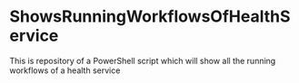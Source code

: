 # ShowsRunningWorkflowsOfHealthService
This is repository of a PowerShell script which will show all the running workflows of a health service
